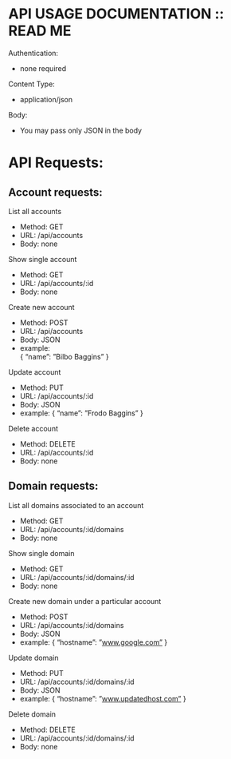 API USAGE DOCUMENTATION :: READ ME
=================================

Authentication:
+ none required


Content Type:
+ application/json


Body:
+ You may pass only JSON in the body
  


API Requests:
=============

Account requests:
----------------

List all accounts

+ Method: GET
+ URL: /api/accounts
+ Body: none

Show single account

+ Method: GET
+ URL: /api/accounts/:id
+ Body: none

Create new account

+ Method: POST
+ URL: /api/accounts
+ Body: JSON
+ example: 	
	{
	“name”: ”Bilbo Baggins”
	}

Update account

+ Method: PUT
+ URL: /api/accounts/:id
+ Body: JSON
+ example:
	{
	“name”: ”Frodo Baggins”
	}

Delete account

+ Method: DELETE
+ URL: /api/accounts/:id
+ Body: none

Domain requests:
---------------

List all domains associated to an account

+ Method: GET
+ URL: /api/accounts/:id/domains
+ Body: none

Show single domain

+ Method: GET
+ URL: /api/accounts/:id/domains/:id
+ Body: none

Create new domain under a particular account

+ Method: POST
+ URL: /api/accounts/:id/domains
+ Body: JSON
+ example:
	{
	“hostname”: ”www.google.com”
	}

Update domain

+ Method: PUT
+ URL: /api/accounts/:id/domains/:id
+ Body: JSON
+ example:
	{
	“hostname”: ”www.updatedhost.com”
	}

Delete domain

+ Method: DELETE
+ URL: /api/accounts/:id/domains/:id
+ Body: none
